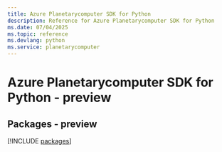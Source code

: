 ```yaml
---
title: Azure Planetarycomputer SDK for Python
description: Reference for Azure Planetarycomputer SDK for Python
ms.date: 07/04/2025
ms.topic: reference
ms.devlang: python
ms.service: planetarycomputer
---
```

# Azure Planetarycomputer SDK for Python - preview
## Packages - preview
[!INCLUDE [packages](planetarycomputer-index.md)]